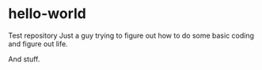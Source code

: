 # hello-world
Test repository
Just a guy trying to figure out how to do some basic coding and figure out life. 

And stuff. 

